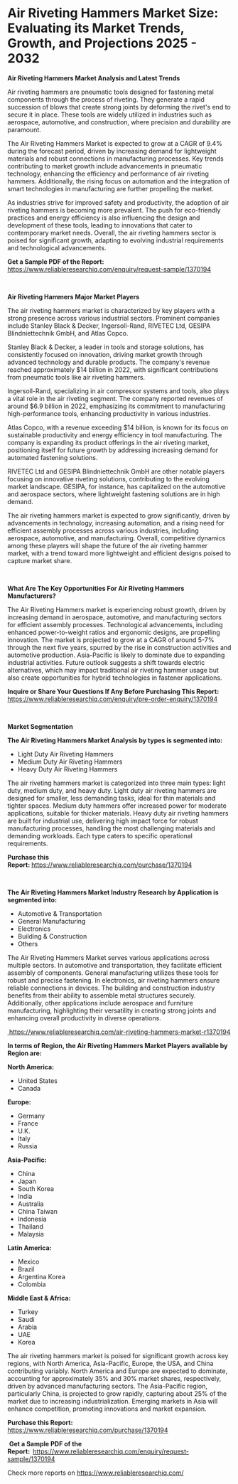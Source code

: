 <p><h1>Air Riveting Hammers Market Size: Evaluating its Market Trends, Growth, and Projections 2025 - 2032</h1></p><p><strong>Air Riveting Hammers Market Analysis and Latest Trends</strong></p>
<p><p>Air riveting hammers are pneumatic tools designed for fastening metal components through the process of riveting. They generate a rapid succession of blows that create strong joints by deforming the rivet's end to secure it in place. These tools are widely utilized in industries such as aerospace, automotive, and construction, where precision and durability are paramount.</p><p>The Air Riveting Hammers Market is expected to grow at a CAGR of 9.4% during the forecast period, driven by increasing demand for lightweight materials and robust connections in manufacturing processes. Key trends contributing to market growth include advancements in pneumatic technology, enhancing the efficiency and performance of air riveting hammers. Additionally, the rising focus on automation and the integration of smart technologies in manufacturing are further propelling the market.</p><p>As industries strive for improved safety and productivity, the adoption of air riveting hammers is becoming more prevalent. The push for eco-friendly practices and energy efficiency is also influencing the design and development of these tools, leading to innovations that cater to contemporary market needs. Overall, the air riveting hammers sector is poised for significant growth, adapting to evolving industrial requirements and technological advancements.</p></p>
<p><strong>Get a Sample PDF of the Report:&nbsp;</strong> <a href="https://www.reliableresearchiq.com/enquiry/request-sample/1370194?utm_campaign=2732&utm_medium=2&utm_source=Github&utm_content=ia&utm_term=22032025&utm_id=air-riveting-hammers">https://www.reliableresearchiq.com/enquiry/request-sample/1370194</a></p>
<p>&nbsp;</p>
<p><strong>Air Riveting Hammers Major Market Players</strong></p>
<p><p>The air riveting hammers market is characterized by key players with a strong presence across various industrial sectors. Prominent companies include Stanley Black & Decker, Ingersoll-Rand, RIVETEC Ltd, GESIPA Blindniettechnik GmbH, and Atlas Copco. </p><p>Stanley Black & Decker, a leader in tools and storage solutions, has consistently focused on innovation, driving market growth through advanced technology and durable products. The company's revenue reached approximately $14 billion in 2022, with significant contributions from pneumatic tools like air riveting hammers.</p><p>Ingersoll-Rand, specializing in air compressor systems and tools, also plays a vital role in the air riveting segment. The company reported revenues of around $6.9 billion in 2022, emphasizing its commitment to manufacturing high-performance tools, enhancing productivity in various industries.</p><p>Atlas Copco, with a revenue exceeding $14 billion, is known for its focus on sustainable productivity and energy efficiency in tool manufacturing. The company is expanding its product offerings in the air riveting market, positioning itself for future growth by addressing increasing demand for automated fastening solutions.</p><p>RIVETEC Ltd and GESIPA Blindniettechnik GmbH are other notable players focusing on innovative riveting solutions, contributing to the evolving market landscape. GESIPA, for instance, has capitalized on the automotive and aerospace sectors, where lightweight fastening solutions are in high demand.</p><p>The air riveting hammers market is expected to grow significantly, driven by advancements in technology, increasing automation, and a rising need for efficient assembly processes across various industries, including aerospace, automotive, and manufacturing. Overall, competitive dynamics among these players will shape the future of the air riveting hammer market, with a trend toward more lightweight and efficient designs poised to capture market share.</p></p>
<p>&nbsp;</p>
<p><strong>What Are The Key Opportunities For Air Riveting Hammers Manufacturers?</strong></p>
<p><p>The Air Riveting Hammers market is experiencing robust growth, driven by increasing demand in aerospace, automotive, and manufacturing sectors for efficient assembly processes. Technological advancements, including enhanced power-to-weight ratios and ergonomic designs, are propelling innovation. The market is projected to grow at a CAGR of around 5-7% through the next five years, spurred by the rise in construction activities and automotive production. Asia-Pacific is likely to dominate due to expanding industrial activities. Future outlook suggests a shift towards electric alternatives, which may impact traditional air riveting hammer usage but also create opportunities for hybrid technologies in fastener applications.</p></p>
<p><strong>Inquire or Share Your Questions If Any Before Purchasing This Report:</strong> <a href="https://www.reliableresearchiq.com/enquiry/pre-order-enquiry/1370194?utm_campaign=2732&utm_medium=2&utm_source=Github&utm_content=ia&utm_term=22032025&utm_id=air-riveting-hammers">https://www.reliableresearchiq.com/enquiry/pre-order-enquiry/1370194</a></p>
<p>&nbsp;</p>
<p><strong>Market Segmentation</strong></p>
<p><strong>The Air Riveting Hammers Market Analysis by types is segmented into:</strong></p>
<p><ul><li>Light Duty Air Riveting Hammers</li><li>Medium Duty Air Riveting Hammers</li><li>Heavy Duty Air Riveting Hammers</li></ul></p>
<p><p>The air riveting hammers market is categorized into three main types: light duty, medium duty, and heavy duty. Light duty air riveting hammers are designed for smaller, less demanding tasks, ideal for thin materials and tighter spaces. Medium duty hammers offer increased power for moderate applications, suitable for thicker materials. Heavy duty air riveting hammers are built for industrial use, delivering high impact force for robust manufacturing processes, handling the most challenging materials and demanding workloads. Each type caters to specific operational requirements.</p></p>
<p><strong>Purchase this Report:&nbsp;</strong><a href="https://www.reliableresearchiq.com/purchase/1370194?utm_campaign=2732&utm_medium=2&utm_source=Github&utm_content=ia&utm_term=22032025&utm_id=air-riveting-hammers">https://www.reliableresearchiq.com/purchase/1370194</a></p>
<p>&nbsp;</p>
<p><strong>The Air Riveting Hammers Market Industry Research by Application is segmented into:</strong></p>
<p><ul><li>Automotive & Transportation</li><li>General Manufacturing</li><li>Electronics</li><li>Building & Construction</li><li>Others</li></ul></p>
<p><p>The Air Riveting Hammers Market serves various applications across multiple sectors. In automotive and transportation, they facilitate efficient assembly of components. General manufacturing utilizes these tools for robust and precise fastening. In electronics, air riveting hammers ensure reliable connections in devices. The building and construction industry benefits from their ability to assemble metal structures securely. Additionally, other applications include aerospace and furniture manufacturing, highlighting their versatility in creating strong joints and enhancing overall productivity in diverse operations.</p></p>
<p><a href="https://www.reliableresearchiq.com/air-riveting-hammers-market-r1370194?utm_campaign=2732&utm_medium=2&utm_source=Github&utm_content=ia&utm_term=22032025&utm_id=air-riveting-hammers">&nbsp;https://www.reliableresearchiq.com/air-riveting-hammers-market-r1370194</a></p>
<p><strong>In terms of Region, the Air Riveting Hammers Market Players available by Region are:</strong></p>
<p>
    <p> <strong> North America: </strong>
        <ul>
            <li>United States</li>
            <li>Canada</li>
        </ul>
        </p> 
    <p> <strong> Europe: </strong>
        <ul>
            <li>Germany</li>
            <li>France</li>
            <li>U.K.</li>
            <li>Italy</li>
            <li>Russia</li>
        </ul>
        </p> 
    <p> <strong> Asia-Pacific: </strong>
        <ul>
            <li>China</li>
            <li>Japan</li>
            <li>South Korea</li>
            <li>India</li>
            <li>Australia</li>
            <li>China Taiwan</li>
            <li>Indonesia</li>
            <li>Thailand</li>
            <li>Malaysia</li>
        </ul>
        </p> 
    <p> <strong> Latin America: </strong>
        <ul>
            <li>Mexico</li>
            <li>Brazil</li>
            <li>Argentina Korea</li>
            <li>Colombia</li>
        </ul>
        </p> 
    <p> <strong> Middle East & Africa: </strong>
        <ul>
            <li>Turkey</li>
            <li>Saudi</li>
            <li>Arabia</li>
            <li>UAE</li>
            <li>Korea</li>
        </ul>
    </p>
    </p>
<p><p>The air riveting hammers market is poised for significant growth across key regions, with North America, Asia-Pacific, Europe, the USA, and China contributing variably. North America and Europe are expected to dominate, accounting for approximately 35% and 30% market shares, respectively, driven by advanced manufacturing sectors. The Asia-Pacific region, particularly China, is projected to grow rapidly, capturing about 25% of the market due to increasing industrialization. Emerging markets in Asia will enhance competition, promoting innovations and market expansion.</p></p>
<p><strong>Purchase this Report: </strong><a href="https://www.reliableresearchiq.com/purchase/1370194?utm_campaign=2732&utm_medium=2&utm_source=Github&utm_content=ia&utm_term=22032025&utm_id=air-riveting-hammers">https://www.reliableresearchiq.com/purchase/1370194</a></p>
<p>&nbsp;<strong>Get a Sample PDF of the Report:&nbsp;&nbsp;</strong><a href="https://www.reliableresearchiq.com/enquiry/request-sample/1370194?utm_campaign=2732&utm_medium=2&utm_source=Github&utm_content=ia&utm_term=22032025&utm_id=air-riveting-hammers">https://www.reliableresearchiq.com/enquiry/request-sample/1370194</a></p>
<p><strong></strong></p>
<p>Check more reports on <a href="https://www.reliableresearchiq.com/?utm_campaign=2732&utm_medium=2&utm_source=Github&utm_content=ia&utm_term=22032025&utm_id=air-riveting-hammers">https://www.reliableresearchiq.com/</a></p>